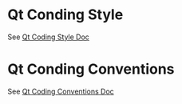 # Qt Conding Style
See [Qt Coding Style Doc](http://wiki.qt.io/Qt_Coding_Style)

# Qt Conding Conventions
See [Qt Coding Conventions Doc](http://wiki.qt.io/Coding_Conventions)
